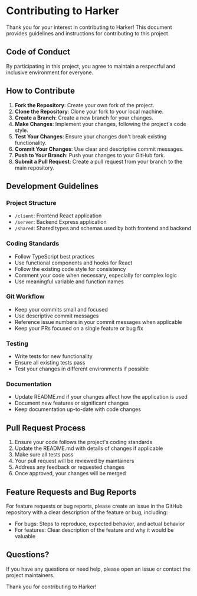 # Contributing to Harker

Thank you for your interest in contributing to Harker! This document provides guidelines and instructions for contributing to this project.

## Code of Conduct

By participating in this project, you agree to maintain a respectful and inclusive environment for everyone.

## How to Contribute

1. **Fork the Repository**: Create your own fork of the project.
2. **Clone the Repository**: Clone your fork to your local machine.
3. **Create a Branch**: Create a new branch for your changes.
4. **Make Changes**: Implement your changes, following the project's code style.
5. **Test Your Changes**: Ensure your changes don't break existing functionality.
6. **Commit Your Changes**: Use clear and descriptive commit messages.
7. **Push to Your Branch**: Push your changes to your GitHub fork.
8. **Submit a Pull Request**: Create a pull request from your branch to the main repository.

## Development Guidelines

### Project Structure

- `/client`: Frontend React application
- `/server`: Backend Express application
- `/shared`: Shared types and schemas used by both frontend and backend

### Coding Standards

- Follow TypeScript best practices
- Use functional components and hooks for React
- Follow the existing code style for consistency
- Comment your code when necessary, especially for complex logic
- Use meaningful variable and function names

### Git Workflow

- Keep your commits small and focused
- Use descriptive commit messages
- Reference issue numbers in your commit messages when applicable
- Keep your PRs focused on a single feature or bug fix

### Testing

- Write tests for new functionality
- Ensure all existing tests pass
- Test your changes in different environments if possible

### Documentation

- Update README.md if your changes affect how the application is used
- Document new features or significant changes
- Keep documentation up-to-date with code changes

## Pull Request Process

1. Ensure your code follows the project's coding standards
2. Update the README.md with details of changes if applicable
3. Make sure all tests pass
4. Your pull request will be reviewed by maintainers
5. Address any feedback or requested changes
6. Once approved, your changes will be merged

## Feature Requests and Bug Reports

For feature requests or bug reports, please create an issue in the GitHub repository with a clear description of the feature or bug, including:

- For bugs: Steps to reproduce, expected behavior, and actual behavior
- For features: Clear description of the feature and why it would be valuable

## Questions?

If you have any questions or need help, please open an issue or contact the project maintainers.

Thank you for contributing to Harker!